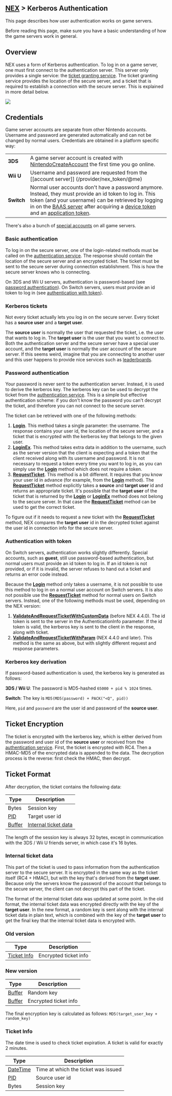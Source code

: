[NEX](NEX-Overview-(Game-Servers)) > Kerberos Authentication
---

This page describes how user authentication works on game servers.

Before reading this page, make sure you have a basic understanding of how the game servers work in general.

## Overview
NEX uses a form of Kerberos authentication. To log in on a game server, one must first connect to the authentication server. This server only provides a single service: the [ticket granting service](Authentication-Protocol). The ticket granting service provides the location of the secure server, and a ticket that is required to establish a connection with the secure server. This is explained in more detail below.

![](https://www.dropbox.com/s/0wjj7trxgek7z8u/kerberos_basic.png?raw=1)

## Credentials
Game server accounts are separate from other Nintendo accounts. Username and password are generated automatically and can not be changed by normal users. Credentials are obtained in a platform specific way:

<table>
  <tr>
    <td><b>3DS</b></td><td>A game server account is created with <a href="https://github.com/kinnay/NintendoClients/wiki/Account-Management-Protocol#27-nintendocreateaccount">NintendoCreateAccount</a> the first time you go online.</td>
  </tr>
  <tr>
    <td><b>Wii U</b></td><td>Username and password are requested from the [[account server]] (/provider/nex_token/@me)</td>
  </tr>
  <tr>
    <td><b>Switch</b></td><td>Normal user accounts don't have a password anymore. Instead, they must provide an id token to log in. This token (and your username) can be retrieved by logging in on the <a href="BAAS-Server">BAAS server</a> after acquiring a <a href="DAuth-Server">device token</a> and an <a href="AAuth-Server">application token</a>.</td>
  </tr>
</table>

There's also a bunch of [special accounts](Authentication-Protocol#4-getpid) on all game servers.

### Basic authentication
To log in on the secure server, one of the login-related methods must be called on the [authentication service](Authentication-Protocol). The response should contain the location of the secure server and an encrypted ticket. The ticket must be sent to the secure server during connection establishment. This is how the secure server knows who is connecting.

On 3DS and Wii U servers, authentication is password-based (see [password authentication](#password-authentication)). On Switch servers, users must provide an id token to log in (see [authentication with token](#authentication-with-token)).

### Kerberos tickets
Not every ticket actually lets you log in on the secure server. Every ticket has a **source user** and a **target user**.

The **source user** is normally the user that requested the ticket, i.e. the user that wants to log in. The **target user** is the user that you want to connect to. Both the authentication server and the secure server have a special user account, and the **target user** is normally the user account of the secure server. If this seems weird, imagine that you are connecting to another user and this user happens to provide nice services such as [leaderboards](Ranking-Protocol).

### Password authentication
Your password is never sent to the authentication server. Instead, it is used to derive the kerberos key. The kerberos key can be used to decrypt the ticket from the [authentication service](Authentication-Protocol). This is a simple but effective authentication scheme: if you don't know the password you can't decrypt the ticket, and therefore you can not connect to the secure server.

The ticket can be retrieved with one of the following methods:
1. **[Login](Authentication-Protocol#1-login)**. This method takes a single parameter: the username. The response contains your user id, the location of the secure server, and a ticket that is encrypted with the kerberos key that belongs to the given user.
2. **[LoginEx](Authentication-Protocol#2-loginex)**. This method takes extra data in addition to the username, such as the server version that the client is expecting and a token that the client received along with its username and password. It is not necessary to request a token every time you want to log in, as you can simply use the **[Login](Authentication-Protocol#1-login)** method which does not require a token.
3. **[RequestTicket](Authentication-Protocol#3-requestticket)**. This method is a bit different. It requires that you know your user id in advance (for example, from the **[Login](Authentication-Protocol#1-login)** method). The **[RequestTicket](Authentication-Protocol#3-requestticket)** method explicitly takes a **source** and **target user** id and returns an appropriate ticket. It's possible that the **target user** of the ticket that is returned by the **[Login](Authentication-Protocol#1-login)** or **[LoginEx](Authentication-Protocol#2-loginex)** method does not belong to the secure server. In that case the **[RequestTicket](Authentication-Protocol#3-requestticket)** method can be used to get the correct ticket.

To figure out if it needs to request a new ticket with the **[RequestTicket](Authentication-Protocol#3-requestticket)** method, NEX compares the **target user** id in the decrypted ticket against the user id in connection info for the secure server.

### Authentication with token
On Switch servers, authentication works slightly differently. Special accounts, such as **guest**, still use password-based authentication, but normal users must provide an id token to log in. If an id token is not provided, or if it is invalid, the server refuses to hand out a ticket and returns an error code instead.

Because the **[Login](Authentication-Protocol#1-login)** method only takes a username, it is not possible to use this method to log in on a normal user account on Switch servers. It is also not possible use the **[RequestTicket](Authentication-Protocol#3-requestticket)** method for normal users on Switch servers. Instead, one of the following methods must be used, depending on the NEX version:

1. **[ValidateAndRequestTicketWithCustomData](Authentication-Protocol#2-loginex)** (before NEX 4.4.0). The id token is sent to the server in the AuthenticationInfo parameter. If the id token is valid, the kerberos key is sent to the client in the response, along with ticket.
2. **[ValidateAndRequestTicketWithParam](Authentication-Protocol#6-validateandrequestticketwithparam)** (NEX 4.4.0 and later). This method is the same as above, but with slightly different request and response parameters.

### Kerberos key derivation
If password-based authentication is used, the kerberos key is generated as follows:

**3DS / Wii U**: The password is MD5-hashed `65000 + pid % 1024` times.

**Switch**: The key is `MD5(MD5(password) + PACK("<Q", pid))`

Here, `pid` and `password` are the user id and password of the **source user**.

## Ticket Encryption
The ticket is encrypted with the kerberos key, which is either derived from the password and user id of the **source user** or received from the [authentication service](Authentication-Protocol). First, the ticket is encrypted with RC4. Then a HMAC-MD5 of the encrypted data is appended to the data. The decryption process is the reverse: first check the HMAC, then decrypt.

## Ticket Format
After decryption, the ticket contains the following data:

| Type | Description |
| --- | --- |
| Bytes | Session key |
| [PID] | Target user id |
| [Buffer] | [Internal ticket data](#internal-ticket-data) |

The length of the session key is always 32 bytes, except in communication with the 3DS / Wii U friends server, in which case it's 16 bytes.

### Internal ticket data
This part of the ticket is used to pass information from the authentication server to the secure server. It is encrypted in the same way as the ticket itself (RC4 + HMAC), but with the key that's derived from the **target user**. Because only the servers know the password of the account that belongs to the secure server, the client can not decrypt this part of the ticket.

The format of the internal ticket data was updated at some point. In the old format, the internal ticket data was encrypted directly with the key of the **target user**. In the new format, a random key is sent along with the internal ticket data in plain text, which is combined with the key of the **target user** to get the final key that the internal ticket data is encrypted with.

### Old version
| Type | Description |
| --- | --- |
| [Ticket Info](#ticket-info) | Encrypted ticket info |

### New version
| Type | Description |
| --- | --- |
| [Buffer] | Random key |
| [Buffer] | Encrypted ticket info |

The final encryption key is calculated as follows: `MD5(target_user_key + random_key)`

### Ticket Info
The date time is used to check ticket expiration. A ticket is valid for exactly 2 minutes.

| Type | Description |
| --- | --- |
| [DateTime] | Time at which the ticket was issued |
| [PID] | Source user id |
| Bytes | Session key |

[Buffer]: NEX-Common-Types#buffer
[PID]: NEX-Common-Types#pid
[DateTime]: NEX-Common-Types#datetime